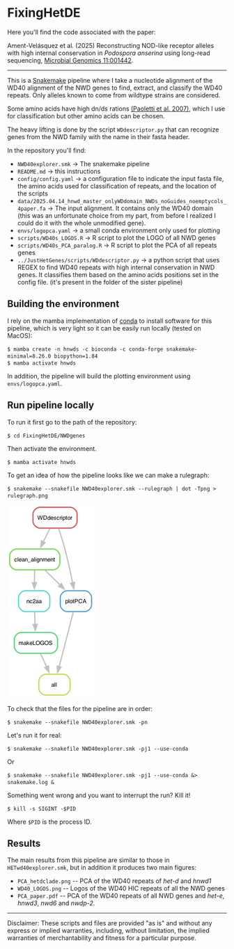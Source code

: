 # FixingHetDE

Here you'll find the code associated with the paper:

Ament-Velásquez et al. (2025) Reconstructing NOD-like receptor alleles with high internal conservation in *Podospora anserina* using long-read sequencing, [Microbial Genomics 11:001442](https://www.microbiologyresearch.org/content/journal/mgen/10.1099/mgen.0.001442).

----

This is a [Snakemake](https://snakemake.readthedocs.io/en/stable/) pipeline where I take a nucleotide alignment of the WD40 alignment of the NWD genes to find, extract, and classify the WD40 repeats. Only alleles known to come from wildtype strains are considered.

Some amino acids have high dn/ds rations [(Paoletti et al. 2007)](https://doi.org/10.1371/journal.pone.0000283), which I use for classification but other amino acids can be chosen.

The heavy lifting is done by the script `WDdescriptor.py` that can recognize genes from the NWD family with the name in their fasta header.

In the repository you'll find:

- `NWD40explorer.smk` -> The snakemake pipeline
- `README.md` -> this instructions
- `config/config.yaml` -> a configuration file to indicate the input fasta file, the amino acids used for classification of repeats, and the location of the scripts
- `data/2025.04.14_hnwd_master_onlyWDdomain_NWDs_noGuides_noemptycols_4paper.fa` -> The input alignment. It contains only the WD40 domain (this was an unfortunate choice from my part, from before I realized I could do it with the whole unmodified gene).
- `envs/logopca.yaml` -> a small conda environment only used for plotting
- `scripts/WD40s_LOGOS.R` -> R script to plot the LOGO of all NWD genes
- `scripts/WD40s_PCA_paralog.R` -> R script to plot the PCA of all repeats genes
- `../JustHetGenes/scripts/WDdescriptor.py` -> a python script that uses REGEX to find WD40 repeats with high internal conservation in NWD genes. It classifies them based on the amino acids positions set in the config file. (it's present in the folder of the sister pipeline)

## Building the environment

I rely on the mamba implementation of [conda](https://docs.conda.io/en/latest/) to install software for this pipeline, which is very light so it can be easily run locally (tested on MacOS):

	$ mamba create -n hnwds -c bioconda -c conda-forge snakemake-minimal=8.26.0 biopython=1.84
	$ mamba activate hnwds

In addition, the pipeline will build the plotting environment using `envs/logopca.yaml`.

## Run pipeline locally

To run it first go to the path of the repository:

	$ cd FixingHetDE/NWDgenes

Then activate the environment.

	$ mamba activate hnwds

To get an idea of how the pipeline looks like we can make a rulegraph:

	$ snakemake --snakefile NWD40explorer.smk --rulegraph | dot -Tpng > rulegraph.png

![rulegraph](rulegraph.png "rulegraph")

To check that the files for the pipeline are in order:

	$ snakemake --snakefile NWD40explorer.smk -pn

Let's run it for real:

	$ snakemake --snakefile NWD40explorer.smk -pj1 --use-conda

Or

	$ snakemake --snakefile NWD40explorer.smk -pj1 --use-conda &> snakemake.log &

Something went wrong and you want to interrupt the run? Kill it!

	$ kill -s SIGINT -$PID

Where `$PID` is the process ID.

## Results

The main results from this pipeline are similar to those in `HETwd40explorer.smk`, but in addition it produces two main figures:

- `PCA_hetdclade.png` -- PCA of the WD40 repeats of *het-d* and *hnwd1*
- `WD40_LOGOS.png` -- Logos of the WD40 HIC repeats of all the NWD genes
- `PCA_paper.pdf` -- PCA of the WD40 repeats of all NWD genes and *het-e*, *hnwd3*, *nwd6* and *nwdp-2*.

----

Disclaimer: These scripts and files are provided "as is" and without any express or implied warranties, including, without limitation, the implied warranties of merchantability and fitness for a particular purpose.


